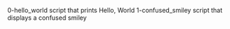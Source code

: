 0-hello_world script that prints Hello, World
1-confused_smiley script that displays a confused smiley
